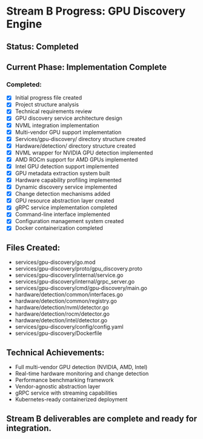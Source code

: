 # Stream B Progress: GPU Discovery Engine

## Status: Completed

## Current Phase: Implementation Complete

### Completed:
- [x] Initial progress file created
- [x] Project structure analysis  
- [x] Technical requirements review
- [x] GPU discovery service architecture design
- [x] NVML integration implementation
- [x] Multi-vendor GPU support implementation
- [x] Services/gpu-discovery/ directory structure created
- [x] Hardware/detection/ directory structure created
- [x] NVML wrapper for NVIDIA GPU detection implemented
- [x] AMD ROCm support for AMD GPUs implemented
- [x] Intel GPU detection support implemented
- [x] GPU metadata extraction system built
- [x] Hardware capability profiling implemented
- [x] Dynamic discovery service implemented
- [x] Change detection mechanisms added
- [x] GPU resource abstraction layer created
- [x] gRPC service implementation completed
- [x] Command-line interface implemented
- [x] Configuration management system created
- [x] Docker containerization completed

## Files Created:
- services/gpu-discovery/go.mod
- services/gpu-discovery/proto/gpu_discovery.proto
- services/gpu-discovery/internal/service.go
- services/gpu-discovery/internal/grpc_server.go
- services/gpu-discovery/cmd/gpu-discovery/main.go
- hardware/detection/common/interfaces.go
- hardware/detection/common/registry.go
- hardware/detection/nvml/detector.go
- hardware/detection/rocm/detector.go
- hardware/detection/intel/detector.go
- services/gpu-discovery/config/config.yaml
- services/gpu-discovery/Dockerfile

## Technical Achievements:
- Full multi-vendor GPU detection (NVIDIA, AMD, Intel)
- Real-time hardware monitoring and change detection
- Performance benchmarking framework
- Vendor-agnostic abstraction layer
- gRPC service with streaming capabilities
- Kubernetes-ready containerized deployment

## Stream B deliverables are complete and ready for integration.
